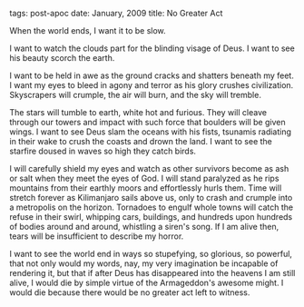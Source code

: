 tags: post-apoc
date: January, 2009
title: No Greater Act

When the world ends, I want it to be slow.

I want to watch the clouds part for the blinding visage of Deus. I want to see his beauty scorch the earth.

I want to be held in awe as the ground cracks and shatters beneath my feet. I want my eyes to bleed in agony and terror as his glory crushes civilization. Skyscrapers will crumple, the air will burn, and the sky will tremble.

The stars will tumble to earth, white hot and furious. They will cleave through our towers and impact with such force that boulders will be given wings. I want to see Deus slam the oceans with his fists, tsunamis radiating in their wake to crush the coasts and drown the land. I want to see the starfire doused in waves so high they catch birds.

I will carefully shield my eyes and watch as other survivors become as ash or salt when they meet the eyes of God. I will stand paralyzed as he rips mountains from their earthly moors and effortlessly hurls them. Time will stretch forever as Kilimanjaro sails above us, only to crash and crumple into a metropolis on the horizon. Tornadoes to engulf whole towns will catch the refuse in their swirl, whipping cars, buildings, and hundreds upon hundreds of bodies around and around, whistling a siren's song. If I am alive then, tears will be insufficient to describe my horror.

I want to see the world end in ways so stupefying, so glorious, so powerful, that not only would my words, nay, my very imagination be incapable of rendering it, but that if after Deus has disappeared into the heavens I am still alive, I would die by simple virtue of the Armageddon's awesome might. I would die because there would be no greater act left to witness.